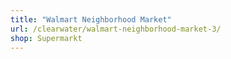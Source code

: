 ```yaml
---
title: "Walmart Neighborhood Market"
url: /clearwater/walmart-neighborhood-market-3/
shop: Supermarkt
---
```

